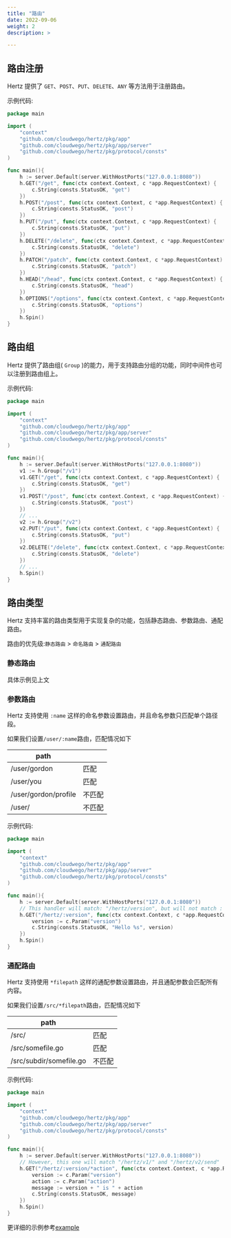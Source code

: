 ```yaml
---
title: "路由"
date: 2022-09-06
weight: 2
description: >

---
```


## 路由注册

Hertz 提供了 `GET`、`POST`、`PUT`、`DELETE`、`ANY` 等方法用于注册路由。

示例代码:
```go
package main

import (
	"context"
	"github.com/cloudwego/hertz/pkg/app"
	"github.com/cloudwego/hertz/pkg/app/server"
	"github.com/cloudwego/hertz/pkg/protocol/consts"
)

func main(){
	h := server.Default(server.WithHostPorts("127.0.0.1:8080"))
	h.GET("/get", func(ctx context.Context, c *app.RequestContext) {
		c.String(consts.StatusOK, "get")
	})
	h.POST("/post", func(ctx context.Context, c *app.RequestContext) {
		c.String(consts.StatusOK, "post")
	})
	h.PUT("/put", func(ctx context.Context, c *app.RequestContext) {
		c.String(consts.StatusOK, "put")
	})
	h.DELETE("/delete", func(ctx context.Context, c *app.RequestContext) {
		c.String(consts.StatusOK, "delete")
	})
	h.PATCH("/patch", func(ctx context.Context, c *app.RequestContext) {
		c.String(consts.StatusOK, "patch")
	})
	h.HEAD("/head", func(ctx context.Context, c *app.RequestContext) {
		c.String(consts.StatusOK, "head")
	})
	h.OPTIONS("/options", func(ctx context.Context, c *app.RequestContext) {
		c.String(consts.StatusOK, "options")
	})
	h.Spin()
}

```

## 路由组

Hertz 提供了路由组( `Group` )的能力，用于支持路由分组的功能，同时中间件也可以注册到路由组上。


示例代码:
```go
package main

import (
	"context"
	"github.com/cloudwego/hertz/pkg/app"
	"github.com/cloudwego/hertz/pkg/app/server"
	"github.com/cloudwego/hertz/pkg/protocol/consts"
)

func main(){
	h := server.Default(server.WithHostPorts("127.0.0.1:8080"))
	v1 := h.Group("/v1")
	v1.GET("/get", func(ctx context.Context, c *app.RequestContext) {
		c.String(consts.StatusOK, "get")
	})
	v1.POST("/post", func(ctx context.Context, c *app.RequestContext) {
		c.String(consts.StatusOK, "post")
	})
	// ...
	v2 := h.Group("/v2")
	v2.PUT("/put", func(ctx context.Context, c *app.RequestContext) {
		c.String(consts.StatusOK, "put")
	})
	v2.DELETE("/delete", func(ctx context.Context, c *app.RequestContext) {
		c.String(consts.StatusOK, "delete")
	})
	// ...
	h.Spin()
}


```

## 路由类型

Hertz 支持丰富的路由类型用于实现复杂的功能，包括静态路由、参数路由、通配路由。

路由的优先级:`静态路由` > `命名路由` > `通配路由`

### 静态路由
具体示例见上文

### 参数路由
Hertz 支持使用 `:name` 这样的命名参数设置路由，并且命名参数只匹配单个路径段。

如果我们设置`/user/:name`路由，匹配情况如下

|  path   |   |
|  ----  | ----  |
| /user/gordon  | 匹配 |
| /user/you  | 匹配 |
| /user/gordon/profile  | 不匹配 |
|  /user/  | 不匹配 |

示例代码:
```go
package main

import (
	"context"
	"github.com/cloudwego/hertz/pkg/app"
	"github.com/cloudwego/hertz/pkg/app/server"
	"github.com/cloudwego/hertz/pkg/protocol/consts"
)

func main(){
	h := server.Default(server.WithHostPorts("127.0.0.1:8080"))
	// This handler will match: "/hertz/version", but will not match : "/hertz/" or "/hertz"
	h.GET("/hertz/:version", func(ctx context.Context, c *app.RequestContext) {
		version := c.Param("version")
		c.String(consts.StatusOK, "Hello %s", version)
	})
	h.Spin()
}


```

### 通配路由
Hertz 支持使用 `*filepath` 这样的通配参数设置路由，并且通配参数会匹配所有内容。

如果我们设置`/src/*filepath`路由，匹配情况如下

|  path   |   |
|  ----  | ----  |
| /src/  | 匹配 |
| /src/somefile.go   | 匹配 |
| /src/subdir/somefile.go  | 不匹配 |


示例代码:
```go
package main

import (
	"context"
	"github.com/cloudwego/hertz/pkg/app"
	"github.com/cloudwego/hertz/pkg/app/server"
	"github.com/cloudwego/hertz/pkg/protocol/consts"
)

func main(){
	h := server.Default(server.WithHostPorts("127.0.0.1:8080"))
	// However, this one will match "/hertz/v1/" and "/hertz/v2/send"
	h.GET("/hertz/:version/*action", func(ctx context.Context, c *app.RequestContext) {
		version := c.Param("version")
		action := c.Param("action")
		message := version + " is " + action
		c.String(consts.StatusOK, message)
	})
	h.Spin()
}


```
更详细的示例参考[example](https://github.com/cloudwego/hertz-examples/tree/main/route)
